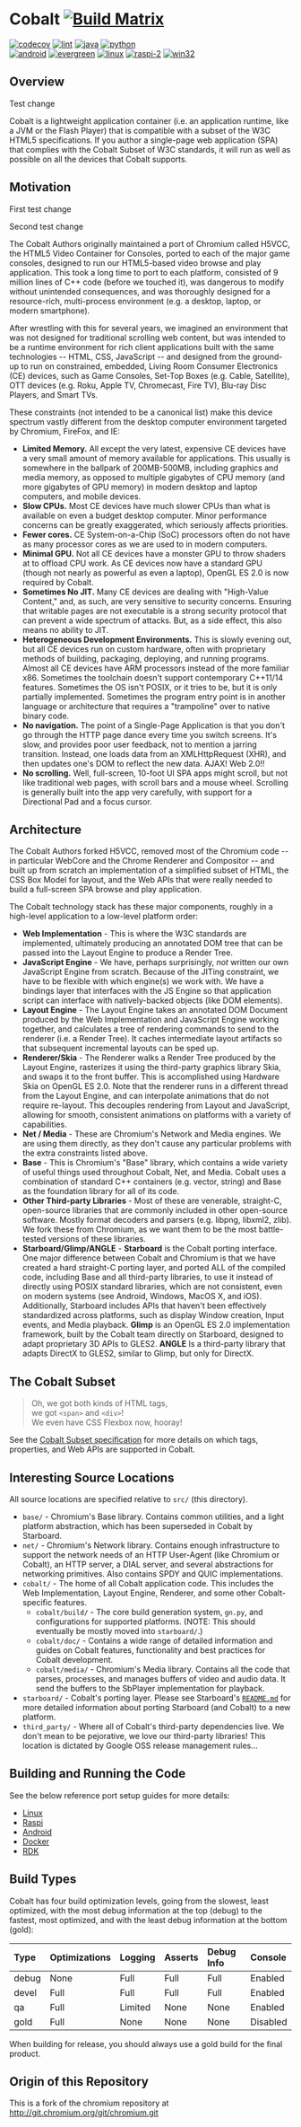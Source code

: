 # Cobalt [![Build Matrix](https://img.shields.io/badge/-Build%20Matrix-blueviolet)](https://github.com/youtube/cobalt/blob/main/BUILD_STATUS.md)

[![codecov](https://codecov.io/github/youtube/cobalt/branch/main/graph/badge.svg?token=RR6MKKNYNV)](https://codecov.io/github/youtube/cobalt)
[![lint](https://github.com/youtube/cobalt/actions/workflows/lint.yaml/badge.svg?branch=main&event=push)](https://github.com/youtube/cobalt/actions/workflows/lint.yaml?query=event%3Apush+branch%3Amain)
[![java](https://github.com/youtube/cobalt/actions/workflows/gradle.yaml/badge.svg?branch=main&event=push)](https://github.com/youtube/cobalt/actions/workflows/gradle.yaml?query=event%3Apush+branch%3Amain)
[![python](https://github.com/youtube/cobalt/actions/workflows/pytest.yaml/badge.svg?branch=main&event=push)](https://github.com/youtube/cobalt/actions/workflows/pytest.yaml?query=event%3Apush+branch%3Amain) \
[![android](https://github.com/youtube/cobalt/actions/workflows/android.yaml/badge.svg?branch=main&event=push)](https://github.com/youtube/cobalt/actions/workflows/android.yaml?query=event%3Apush+branch%3Amain)
[![evergreen](https://github.com/youtube/cobalt/actions/workflows/evergreen.yaml/badge.svg?branch=main&event=push)](https://github.com/youtube/cobalt/actions/workflows/evergreen.yaml?query=event%3Apush+branch%3Amain)
[![linux](https://github.com/youtube/cobalt/actions/workflows/linux.yaml/badge.svg?branch=main&event=push)](https://github.com/youtube/cobalt/actions/workflows/linux.yaml?query=event%3Apush+branch%3Amain)
[![raspi-2](https://github.com/youtube/cobalt/actions/workflows/raspi-2.yaml/badge.svg?branch=main&event=push)](https://github.com/youtube/cobalt/actions/workflows/raspi-2.yaml?query=event%3Apush+branch%3Amain)
[![win32](https://github.com/youtube/cobalt/actions/workflows/win32.yaml/badge.svg?branch=main&event=push)](https://github.com/youtube/cobalt/actions/workflows/win32.yaml?query=event%3Apush+branch%3Amain)

## Overview

Test change

Cobalt is a lightweight application container (i.e. an application runtime, like
a JVM or the Flash Player) that is compatible with a subset of the W3C HTML5
specifications. If you author a single-page web application (SPA) that complies
with the Cobalt Subset of W3C standards, it will run as well as possible on all
the devices that Cobalt supports.


## Motivation

First test change

Second test change

The Cobalt Authors originally maintained a port of Chromium called H5VCC, the
HTML5 Video Container for Consoles, ported to each of the major game consoles,
designed to run our HTML5-based video browse and play application. This took a
long time to port to each platform, consisted of 9 million lines of C++ code
(before we touched it), was dangerous to modify without unintended consequences,
and was thoroughly designed for a resource-rich, multi-process environment
(e.g. a desktop, laptop, or modern smartphone).

After wrestling with this for several years, we imagined an environment that was
not designed for traditional scrolling web content, but was intended to be a
runtime environment for rich client applications built with the same
technologies -- HTML, CSS, JavaScript -- and designed from the ground-up to run
on constrained, embedded, Living Room Consumer Electronics (CE) devices, such as
Game Consoles, Set-Top Boxes (e.g. Cable, Satellite), OTT devices (e.g. Roku,
Apple TV, Chromecast, Fire TV), Blu-ray Disc Players, and Smart TVs.

These constraints (not intended to be a canonical list) make this device
spectrum vastly different from the desktop computer environment targeted by
Chromium, FireFox, and IE:

  * **Limited Memory.** All except the very latest, expensive CE devices have a
    very small amount of memory available for applications. This usually is
    somewhere in the ballpark of 200MB-500MB, including graphics and media
    memory, as opposed to multiple gigabytes of CPU memory (and more gigabytes
    of GPU memory) in modern desktop and laptop computers, and mobile devices.
  * **Slow CPUs.** Most CE devices have much slower CPUs than what is available
    on even a budget desktop computer. Minor performance concerns can be greatly
    exaggerated, which seriously affects priorities.
  * **Fewer cores.** CE System-on-a-Chip (SoC) processors often do not have as
    many processor cores as we are used to in modern computers.
  * **Minimal GPU.** Not all CE devices have a monster GPU to throw shaders at
    to offload CPU work. As CE devices now have a standard GPU (though not
    nearly as powerful as even a laptop), OpenGL ES 2.0 is now required
    by Cobalt.
  * **Sometimes No JIT.** Many CE devices are dealing with "High-Value Content,"
    and, as such, are very sensitive to security concerns. Ensuring that
    writable pages are not executable is a strong security protocol that can
    prevent a wide spectrum of attacks. But, as a side effect, this also means
    no ability to JIT.
  * **Heterogeneous Development Environments.** This is slowly evening out, but
    all CE devices run on custom hardware, often with proprietary methods of
    building, packaging, deploying, and running programs. Almost all CE devices
    have ARM processors instead of the more familiar x86. Sometimes the
    toolchain doesn't support contemporary C++11/14 features. Sometimes the OS
    isn't POSIX, or it tries to be, but it is only partially implemented.
    Sometimes the program entry point is in another language or architecture
    that requires a "trampoline" over to native binary code.
  * **No navigation.** The point of a Single-Page Application is that you don't
    go through the HTTP page dance every time you switch screens. It's slow, and
    provides poor user feedback, not to mention a jarring transition. Instead,
    one loads data from an XMLHttpRequest (XHR), and then updates one's DOM to
    reflect the new data. AJAX! Web 2.0!!
  * **No scrolling.** Well, full-screen, 10-foot UI SPA apps might scroll, but
    not like traditional web pages, with scroll bars and a mouse
    wheel. Scrolling is generally built into the app very carefully, with
    support for a Directional Pad and a focus cursor.


## Architecture

The Cobalt Authors forked H5VCC, removed most of the Chromium code -- in
particular WebCore and the Chrome Renderer and Compositor -- and built up from
scratch an implementation of a simplified subset of HTML, the CSS Box Model for
layout, and the Web APIs that were really needed to build a full-screen SPA
browse and play application.

The Cobalt technology stack has these major components, roughly in a high-level
application to a low-level platform order:

  * **Web Implementation** - This is where the W3C standards are implemented,
    ultimately producing an annotated DOM tree that can be passed into the
    Layout Engine to produce a Render Tree.
  * **JavaScript Engine** - We have, perhaps surprisingly, *not* written our own
    JavaScript Engine from scratch. Because of the JITing constraint, we have to
    be flexible with which engine(s) we work with. We have a bindings layer that
    interfaces with the JS Engine so that application script can interface with
    natively-backed objects (like DOM elements).
  * **Layout Engine** - The Layout Engine takes an annotated DOM Document
    produced by the Web Implementation and JavaScript Engine working together,
    and calculates a tree of rendering commands to send to the renderer (i.e. a
    Render Tree). It caches intermediate layout artifacts so that subsequent
    incremental layouts can be sped up.
  * **Renderer/Skia** - The Renderer walks a Render Tree produced by the Layout
    Engine, rasterizes it using the third-party graphics library Skia, and swaps
    it to the front buffer. This is accomplished using Hardware Skia on OpenGL
    ES 2.0. Note that the renderer runs in a different thread from the Layout
    Engine, and can interpolate animations that do not require re-layout. This
    decouples rendering from Layout and JavaScript, allowing for smooth,
    consistent animations on platforms with a variety of capabilities.
  * **Net / Media** - These are Chromium's Network and Media engines. We are
    using them directly, as they don't cause any particular problems with the
    extra constraints listed above.
  * **Base** - This is Chromium's "Base" library, which contains a wide variety
    of useful things used throughout Cobalt, Net, and Media. Cobalt uses a
    combination of standard C++ containers (e.g. vector, string) and Base as the
    foundation library for all of its code.
  * **Other Third-party Libraries** - Most of these are venerable, straight-C,
    open-source libraries that are commonly included in other open-source
    software. Mostly format decoders and parsers (e.g. libpng, libxml2,
    zlib). We fork these from Chromium, as we want them to be the most
    battle-tested versions of these libraries.
  * **Starboard/Glimp/ANGLE** - **Starboard** is the Cobalt porting
    interface. One major difference between Cobalt and Chromium is that we have
    created a hard straight-C porting layer, and ported ALL of the compiled
    code, including Base and all third-party libraries, to use it instead of
    directly using POSIX standard libraries, which are not consistent, even on
    modern systems (see Android, Windows, MacOS X, and iOS). Additionally,
    Starboard includes APIs that haven't been effectively standardized across
    platforms, such as display Window creation, Input events, and Media
    playback. **Glimp** is an OpenGL ES 2.0 implementation framework, built by
    the Cobalt team directly on Starboard, designed to adapt proprietary 3D APIs
    to GLES2. **ANGLE** Is a third-party library that adapts DirectX to GLES2,
    similar to Glimp, but only for DirectX.

## The Cobalt Subset

> Oh, we got both kinds of HTML tags,\
> we got `<span>` and `<div>`! \
> We even have CSS Flexbox now, hooray!

See the [Cobalt Subset
specification](https://cobalt.dev/development/reference/supported-features.html)
for more details on which tags, properties, and Web APIs are supported in
Cobalt.

## Interesting Source Locations

All source locations are specified relative to `src/` (this directory).

  * `base/` - Chromium's Base library. Contains common utilities, and a light
    platform abstraction, which has been superseded in Cobalt by Starboard.
  * `net/` - Chromium's Network library. Contains enough infrastructure to
    support the network needs of an HTTP User-Agent (like Chromium or Cobalt),
    an HTTP server, a DIAL server, and several abstractions for networking
    primitives. Also contains SPDY and QUIC implementations.
  * `cobalt/` - The home of all Cobalt application code. This includes the Web
    Implementation, Layout Engine, Renderer, and some other Cobalt-specific
    features.
      * `cobalt/build/` - The core build generation system, `gn.py`, and
        configurations for supported platforms. (NOTE: This should eventually be
        mostly moved into `starboard/`.)
      * `cobalt/doc/` - Contains a wide range of detailed information and guides
        on Cobalt features, functionality and best practices for Cobalt
        development.
      * `cobalt/media/` - Chromium's Media library. Contains all the code that
        parses, processes, and manages buffers of video and audio data. It
        send the buffers to the SbPlayer implementation for playback.
  * `starboard/` - Cobalt's porting layer. Please see Starboard's
    [`README.md`](starboard/README.md) for more detailed information about
    porting Starboard (and Cobalt) to a new platform.
  * `third_party/` - Where all of Cobalt's third-party dependencies live. We
    don't mean to be pejorative, we love our third-party libraries! This
    location is dictated by Google OSS release management rules...


## Building and Running the Code

  See the below reference port setup guides for more details:

  * [Linux](cobalt/site/docs/development/setup-linux.md)
  * [Raspi](cobalt/site/docs/development/setup-raspi.md)
  * [Android](cobalt/site/docs/development/setup-android.md)
  * [Docker](cobalt/site/docs/development/setup-docker.md)
  * [RDK](cobalt/site/docs/development/setup-rdk.md)

## Build Types

Cobalt has four build optimization levels, going from the slowest, least
optimized, with the most debug information at the top (debug) to the fastest,
most optimized, and with the least debug information at the bottom (gold):

 Type  | Optimizations | Logging | Asserts | Debug Info | Console
 :---- | :------------ | :------ | :------ | :--------- | :-------
 debug | None          | Full    | Full    | Full       | Enabled
 devel | Full          | Full    | Full    | Full       | Enabled
 qa    | Full          | Limited | None    | None       | Enabled
 gold  | Full          | None    | None    | None       | Disabled

When building for release, you should always use a gold build for the final
product.

## Origin of this Repository

This is a fork of the chromium repository at http://git.chromium.org/git/chromium.git
